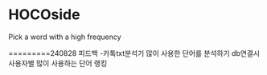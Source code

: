 # HOCOside
Pick a word with a high frequency

=========240828 피드백
-카톡txt분석기
많이 사용한 단어를 분석하기
db연결시 사용자별 많이 사용하는 단어 랭킹
